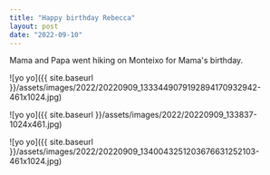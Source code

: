 ```yaml
---
title: "Happy birthday Rebecca"
layout: post
date: "2022-09-10"
---
```


Mama and Papa went hiking on Monteixo for Mama's birthday.

![yo yo]({{ site.baseurl }}/assets/images/2022/20220909_1333449079192894170932942-461x1024.jpg)

![yo yo]({{ site.baseurl }}/assets/images/2022/20220909_133837-1024x461.jpg)

![yo yo]({{ site.baseurl }}/assets/images/2022/20220909_1340043251203676631252103-461x1024.jpg)
